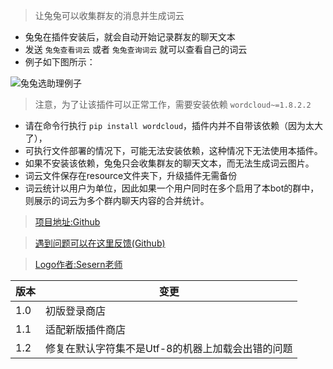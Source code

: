 > 让兔兔可以收集群友的消息并生成词云

- 兔兔在插件安装后，就会自动开始记录群友的聊天文本
- 发送 `兔兔查看词云` 或者 `兔兔查询词云` 就可以查看自己的词云
- 例子如下图所示：

![兔兔选助理例子](https://raw.githubusercontent.com/hsyhhssyy/amiyabot-hsyhhssyy-wordcloud/master/word_cloud_example.jpg)

> 注意，为了让该插件可以正常工作，需要安装依赖 `wordcloud~=1.8.2.2`

- 请在命令行执行 `pip install wordcloud`，插件内并不自带该依赖（因为太大了），
- 可执行文件部署的情况下，可能无法安装依赖，这种情况下无法使用本插件。
- 如果不安装该依赖，兔兔只会收集群友的聊天文本，而无法生成词云图片。
- 词云文件保存在resource文件夹下，升级插件无需备份
- 词云统计以用户为单位，因此如果一个用户同时在多个启用了本bot的群中，则展示的词云为多个群内聊天内容的合并统计。

> [项目地址:Github](https://github.com/hsyhhssyy/amiyabot-hsyhhssyy-wordcloud/)

> [遇到问题可以在这里反馈(Github)](https://github.com/hsyhhssyy/amiyabot-hsyhhssyy-wordcloud/issues/new/)

> [Logo作者:Sesern老师](https://space.bilibili.com/305550122)

|  版本   | 变更  |
|  ----  | ----  |
| 1.0  | 初版登录商店 |
| 1.1  | 适配新版插件商店 |
| 1.2  | 修复在默认字符集不是Utf-8的机器上加载会出错的问题 |
